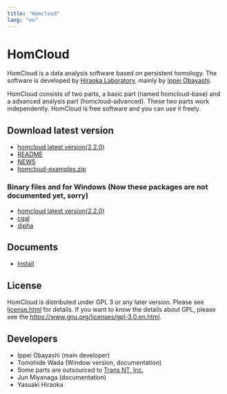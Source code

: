 ```yaml
---
title: "Homcloud"
lang: "en"
---
```


# HomCloud

HomCloud is a data analysis software based on persistent homology.
The software is developed by 
[Hiraoka Laboratory](http://www.wpi-aimr.tohoku.ac.jp/hiraoka_labo/),
mainly by [Ippei Obayashi](http://www.wpi-aimr.tohoku.ac.jp/hiraoka_labo/obayashi/).

HomCloud consists of two parts,
a basic part (named homcloud-base) and
a advanced analysis part (homcloud-advanced).
These two parts work independently. 
HomCloud is free software and you can use it freely.

## <a name="download"> Download latest version

* [homcloud latest version(2.2.0)](download/homcloud-2.2.0.tar.gz)
* [README](download/README)
* [NEWS](download/NEWS)
* [homcloud-examples.zip](download/homcloud-examples.zip)

### Binary files and for Windows (Now these packages are not documented yet, sorry)

* [homcloud latest version(2.2.0)](download/homcloud-2.2.0-cp36-cp36m-win_amd64.whl)
* [cgal](download/win/cgal-20180514T003016Z-001.zip)
* [dipha](download/win/dipha-20180514T003045Z-001.zip)

## Documents

* [Install](how-to-install.en.html)
<!--- * [基本的な使い方](basic-usage.html) -->

## License

HomCloud is distributed under GPL 3 or any later version.
Please see [license.html](license.html) for details.
If you want to know the details about GPL, please 
see the <https://www.gnu.org/licenses/gpl-3.0.en.html>.

## Developers

* Ippei Obayashi (main developer)
* Tomohide Wada (Window version, documentation)
* Some parts are outsourced to [Trans NT, Inc.](http://www.trans-nt.com/)
* Jun Miyanaga (documentation)
* Yasuaki Hiraoka
